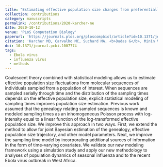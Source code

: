 ```yaml
---
title: "Estimating effective population size changes from preferentially sampled genetic sequences"
collection: contributions
category: manuscripts
permalink: /contributions/2020-karcher-ne
date: 2020-10-12
venue: 'PLoS Computation Biology'
paperurl: 'https://journals.plos.org/ploscompbiol/article?id=10.1371/journal.pcbi.1007774'
citation: 'Karcher MD, Carvalho MC, Suchard MA, <b>Dudas G</b>, Minin VN, 2020. &quot;Estimating effective population size changes from preferentially sampled genetic sequences&quot;. <i>PLoS Comput Biol</i>16(10): e1007774.'
doi: 10.1371/journal.pcbi.1007774
tags:
  - Ebola virus
  - influenza virus
  - methods
---
```



Coalescent theory combined with statistical modeling allows us to estimate effective population size fluctuations from molecular sequences of individuals sampled from a population of interest.
When sequences are sampled serially through time and the distribution of the sampling times depends on the effective population size, explicit statistical modeling of sampling times improves population size estimation.
Previous work assumed that the genealogy relating sampled sequences is known and modeled sampling times as an inhomogeneous Poisson process with log-intensity equal to a linear function of the log-transformed effective population size.
We improve this approach in two ways.
First, we extend the method to allow for joint Bayesian estimation of the genealogy, effective population size trajectory, and other model parameters.
Next, we improve the sampling time model by incorporating additional sources of information in the form of time-varying covariates.
We validate our new modeling framework using a simulation study and apply our new methodology to analyses of population dynamics of seasonal influenza and to the recent Ebola virus outbreak in West Africa.
